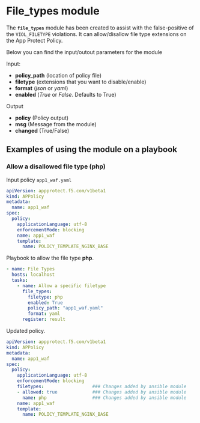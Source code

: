 # File_types module

The **`file_types`** module has been created to assist with the false-positive of the `VIOL_FILETYPE` violations. It can allow/disallow file type extensions on the App Protect Policy. 

Below you can find the input/outout parameters for the module

Input:
- **policy_path** (location of policy file)
- **filetype** (extensions that you want to disable/enable)
- **format** (*json* or *yaml*)
- **enabled** (*True* or *False*. Defaults to True)

Output
- **policy** (Policy output)
- **msg** (Message from the module)
- **changed** (True/False)

## Examples of using the module on a playbook

### Allow a disallowed file type (php)
  Input policy `app1_waf.yaml`
  
  ```yaml
  apiVersion: appprotect.f5.com/v1beta1
  kind: APPolicy
  metadata:
    name: app1_waf
  spec:
    policy:
      applicationLanguage: utf-8
      enforcementMode: blocking
      name: app1_waf
      template:
        name: POLICY_TEMPLATE_NGINX_BASE
  ```


  Playbook to allow the file type **php**.
  ```yaml
  - name: File Types
    hosts: localhost
    tasks:
      - name: Allow a specific filetype
        file_types:
          filetype: php
          enabled: True
          policy_path: "app1_waf.yaml"
          format: yaml
        register: result
  ```

  Updated policy.
  ```yaml
  apiVersion: appprotect.f5.com/v1beta1
  kind: APPolicy
  metadata:
    name: app1_waf
  spec:
    policy:
      applicationLanguage: utf-8
      enforcementMode: blocking
      filetypes:                  ### Changes added by ansible module
      - allowed: true             ### Changes added by ansible module
        name: php                 ### Changes added by ansible module
      name: app1_waf
      template:
        name: POLICY_TEMPLATE_NGINX_BASE
  ```
